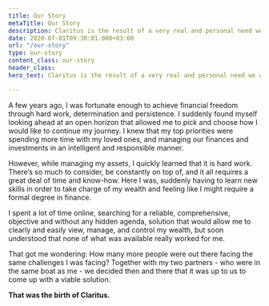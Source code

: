 ```yaml
---
title: Our Story
metaTitle: Our Story
description: Claritus is the result of a very real and personal need we were all faced with.
date: 2020-07-01T09:30:01.000+03:00
url: "/our-story"
type: our-story
content_class: our-story
header_class: 
hero_text: Claritus is the result of a very real and personal need we were all faced with.

---
```

A few years ago, I was fortunate enough to achieve financial freedom through hard work, determination and persistence. I suddenly found myself looking ahead at an open horizon that allowed me to pick and choose how I would like to continue my journey. I knew that my top priorities were spending more time with my loved ones, and managing our finances and investments in an intelligent and responsible manner.

However,  while managing my assets, I quickly learned that it is hard work. There’s so much to consider, be constantly on top of, and it all requires a great deal of time and know-how. Here I was, suddenly having to learn new skills in order to take charge of my wealth and feeling like I might require a formal degree in finance.

I spent a lot of time online, searching for a reliable, comprehensive, objective and without any hidden agenda, solution that would allow me to clearly and easily view, manage, and control my wealth, but soon understood that none of what was available really worked for me.

That got me wondering: How many more people were out there facing the same challenges I was facing? Together with my two partners - who were in the same boat as me  - we decided then and there that it was up to us to come up with a viable solution.

**That was the birth of Claritus.**